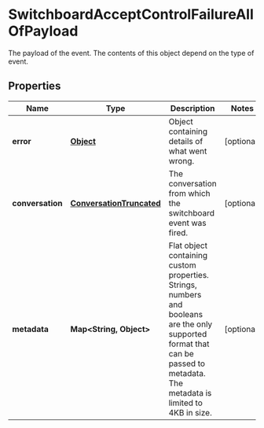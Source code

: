 

# SwitchboardAcceptControlFailureAllOfPayload

The payload of the event. The contents of this object depend on the type of event.
## Properties

Name | Type | Description | Notes
------------ | ------------- | ------------- | -------------
**error** | [**Object**](.md) | Object containing details of what went wrong. |  [optional]
**conversation** | [**ConversationTruncated**](ConversationTruncated.md) | The conversation from which the switchboard event was fired. |  [optional]
**metadata** | **Map&lt;String, Object&gt;** | Flat object containing custom properties. Strings, numbers and booleans  are the only supported format that can be passed to metadata. The metadata is limited to 4KB in size.  |  [optional]



